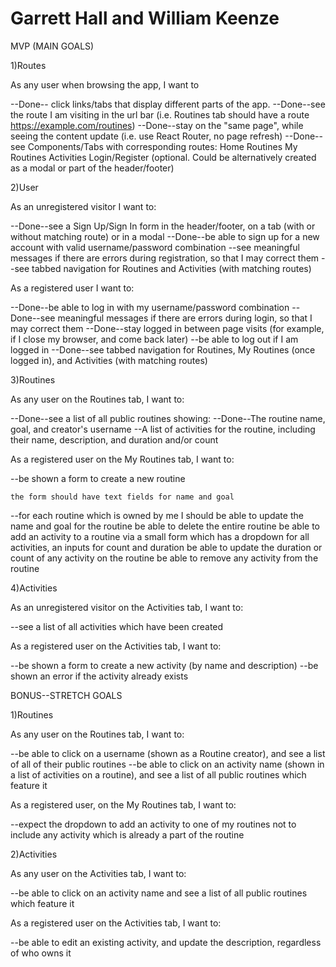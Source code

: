 # Garrett Hall and William Keenze

MVP (MAIN GOALS)

1)Routes

As any user when browsing the app, I want to

--Done-- click links/tabs that display different parts of the app.
--Done--see the route I am visiting in the url bar (i.e. Routines tab should have a route https://example.com/routines)
--Done--stay on the "same page", while seeing the content update (i.e. use React Router, no page refresh)
--Done--see Components/Tabs with corresponding routes:
    Home
    Routines
    My Routines
    Activities
    Login/Register (optional. Could be alternatively created as a modal or part of the header/footer)

2)User

As an unregistered visitor I want to:

--Done--see a Sign Up/Sign In form in the header/footer, on a tab (with or without matching route) or in a modal
--Done--be able to sign up for a new account with valid username/password combination
--see meaningful messages if there are errors during registration, so that I may correct them
--see tabbed navigation for Routines and Activities (with matching routes)

As a registered user I want to:

--Done--be able to log in with my username/password combination
--Done--see meaningful messages if there are errors during login, so that I may correct them
--Done--stay logged in between page visits (for example, if I close my browser, and come back later)
--be able to log out if I am logged in
--Done--see tabbed navigation for Routines, My Routines (once logged in), and Activities (with matching routes)

3)Routines

As any user on the Routines tab, I want to:

--Done--see a list of all public routines showing:
--Done--The routine name, goal, and creator's username
--A list of activities for the routine, including their name, description, and duration and/or count

As a registered user on the My Routines tab, I want to:

--be shown a form to create a new routine

    the form should have text fields for name and goal

--for each routine which is owned by me I should
        be able to update the name and goal for the routine
        be able to delete the entire routine
        be able to add an activity to a routine via a small form which has a dropdown for all activities, an inputs for count and duration
        be able to update the duration or count of any activity on the routine
        be able to remove any activity from the routine

4)Activities

As an unregistered visitor on the Activities tab, I want to:

--see a list of all activities which have been created

As a registered user on the Activities tab, I want to:

--be shown a form to create a new activity (by name and description)
--be shown an error if the activity already exists

BONUS--STRETCH GOALS

1)Routines

As any user on the Routines tab, I want to:

--be able to click on a username (shown as a Routine creator), and see a list of all of their public routines
--be able to click on an activity name (shown in a list of activities on a routine), and see a list of all public routines which feature it

As a registered user, on the My Routines tab, I want to:

--expect the dropdown to add an activity to one of my routines not to include any activity which is already a part of the routine

2)Activities

As any user on the Activities tab, I want to:

--be able to click on an activity name and see a list of all public routines which feature it

As a registered user on the Activities tab, I want to:

--be able to edit an existing activity, and update the description, regardless of who owns it